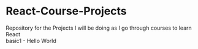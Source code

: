# React-Course-Projects
Repository for the Projects I will be doing as I go through courses to learn React </br>
basic1 - Hello World

